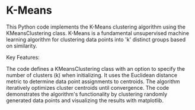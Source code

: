 # K-Means
This Python code implements the K-Means clustering algorithm using the KMeansClustering class. K-Means is a fundamental unsupervised machine learning algorithm for clustering data points into 'k' distinct groups based on similarity.

Key Features:

The code defines a KMeansClustering class with an option to specify the number of clusters (k) when initializing.
It uses the Euclidean distance metric to determine data point assignments to centroids.
The algorithm iteratively optimizes cluster centroids until convergence.
The code demonstrates the algorithm's functionality by clustering randomly generated data points and visualizing the results with matplotlib.
